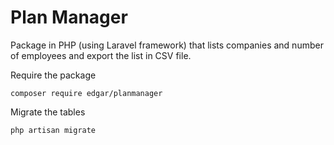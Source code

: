 # Plan Manager
Package in PHP (using Laravel framework) that lists companies and number of employees and export the list in CSV file.

Require the package

``composer require edgar/planmanager``

Migrate the tables

``php artisan migrate``